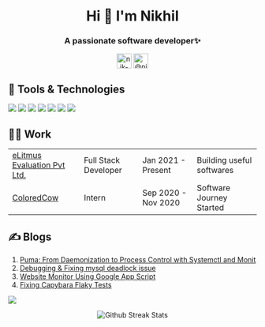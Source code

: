 <h1 align="center">Hi 👋 I'm Nikhil</h1>
<h3 align="center">A passionate software developer✨</h3>

<p align="center">
<a href="https://linkedin.com/in/nik-bhatt" target="blank"><img align="center" src="https://cdn.jsdelivr.net/npm/simple-icons@3.0.1/icons/linkedin.svg" alt="nik-bhatt" height="30" width="30" /></a>
<a href="https://twitter.com/nick_bhtt" target="blank"><img align="center" src="https://cdn.jsdelivr.net/npm/simple-icons@3.0.1/icons/twitter.svg" alt="@nick_bhatt" height="30" width="30" /></a>
</p>

## 🔧 Tools & Technologies
![](https://img.shields.io/badge/OS-Linux-informational?style=flat&logo=linux&logoColor=white&color=2bbc8a)
![](https://img.shields.io/badge/Editor-VSCode-informational?style=flat&logo=Visual-Studio-Code&logoColor=white&color=2bbc8a)
![](https://img.shields.io/badge/Code-JavaScript-informational?style=flat&logo=javascript&logoColor=white&color=2bbc8a)
![](https://img.shields.io/badge/Code-Python-informational?style=flat&logo=python&logoColor=white&color=2bbc8a)
![](https://img.shields.io/badge/Code-React-informational?style=flat&logo=react&logoColor=white&color=2bbc8a)
![](https://img.shields.io/badge/Code-Ruby-informational?style=flat&logo=ruby&logoColor=white&color=2bbc8a)
![](https://img.shields.io/badge/Code-Rails-informational?style=flat&logo=ruby&logoColor=white&color=2bbc8a)

## 🧑‍💻 Work

| | | | |
| ----- | ----- | ----- | ----- |
| [eLitmus Evaluation Pvt Ltd.](https://www.elitmus.com) | Full Stack Developer | Jan 2021 - Present | Building useful softwares |
| [ColoredCow](https://coloredcow.com/) | Intern | Sep 2020 - Nov 2020 | Software Journey Started |

## ✍ Blogs
1. [Puma: From Daemonization to Process Control with Systemctl and Monit](https://www.elitmus.com/blog/technology/puma-from-daemonization-to-process-control-with-systemctl-and-monit/)
2. [Debugging & Fixing mysql deadlock issue](https://www.elitmus.com/blog/technology/debugging-and-fixing-mysql-deadlock-issue/)
3. [Website Monitor Using Google App Script](https://www.elitmus.com/blog/technology/website-monitor-using-google-app-script/)
4. [Fixing Capybara Flaky Tests](https://www.elitmus.com/blog/technology/fixing-capybara-flaky-tests/)

![](https://komarev.com/ghpvc/?username=nikhilbhatt&color=dc143c&style=for-the-badge)
 
<p align="center">
<img src="https://github-readme-streak-stats.herokuapp.com/?user=nikhilbhatt" alt="Github Streak Stats">
</p>
